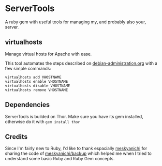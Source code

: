 ServerTools
===========

A ruby gem with useful tools for managing my, and probably also your, server.

virtualhosts
------------
Manage virtual hosts for Apache with ease.

This tool automates the steps described on [debian-administration.org](http://www.debian-administration.org/articles/412)
with a few simple commands:

	virtualhosts add VHOSTNAME
	virtualhosts enable VHOSTNAME
	virtualhosts disable VHOSTNAME
	virtualhosts remove VHOSTNAME
	
	
Dependencies
------------
ServerTools is builded on Thor. Make sure you have its gem installed, otherwise
do it with `gem install thor`

Credits
-------
Since I'm fairly new to Ruby, I'd like to thank espacially
[meskyanichi](https://github.com/meskyanichi) for sharing the code of
[meskyanichi/backup](https://github.com/meskyanichi/backup) which helped me
when I tried to understand some basic Ruby and Ruby Gem concepts.